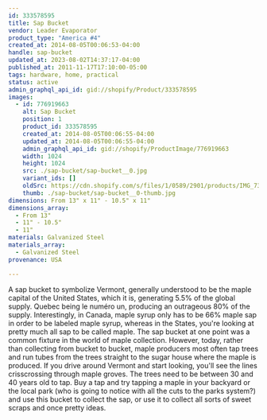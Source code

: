 ```yaml
---
id: 333578595
title: Sap Bucket
vendor: Leader Evaporator
product_type: "America #4"
created_at: 2014-08-05T00:06:53-04:00
handle: sap-bucket
updated_at: 2023-08-02T14:37:17-04:00
published_at: 2011-11-17T17:10:00-05:00
tags: hardware, home, practical
status: active
admin_graphql_api_id: gid://shopify/Product/333578595
images:
  - id: 776919663
    alt: Sap Bucket
    position: 1
    product_id: 333578595
    created_at: 2014-08-05T00:06:55-04:00
    updated_at: 2014-08-05T00:06:55-04:00
    admin_graphql_api_id: gid://shopify/ProductImage/776919663
    width: 1024
    height: 1024
    src: ./sap-bucket/sap-bucket__0.jpg
    variant_ids: []
    oldSrc: https://cdn.shopify.com/s/files/1/0589/2901/products/IMG_7360.jpeg?v=1407211615
    thumb: ./sap-bucket/sap-bucket__0-thumb.jpg
dimensions: From 13" x 11" - 10.5" x 11"
dimensions_array:
  - From 13"
  - 11" - 10.5"
  - 11"
materials: Galvanized Steel
materials_array:
  - Galvanized Steel
provenance: USA

---
```


A sap bucket to symbolize Vermont, generally understood to be the maple capital of the United States, which it is, generating 5.5% of the global supply. Quebec being le numéro un, producing an outrageous 80% of the supply. Interestingly, in Canada, maple syrup only has to be 66% maple sap in order to be labeled maple syrup, whereas in the States, you're looking at pretty much all sap to be called maple. The sap bucket at one point was a common fixture in the world of maple collection. However, today, rather than collecting from bucket to bucket, maple producers most often tap trees and run tubes from the trees straight to the sugar house where the maple is produced. If you drive around Vermont and start looking, you'll see the lines crisscrossing through maple groves. The trees need to be between 30 and 40 years old to tap. Buy a tap and try tapping a maple in your backyard or the local park (who is going to notice with all the cuts to the parks system?) and use this bucket to collect the sap, or use it to collect all sorts of sweet scraps and once pretty ideas.